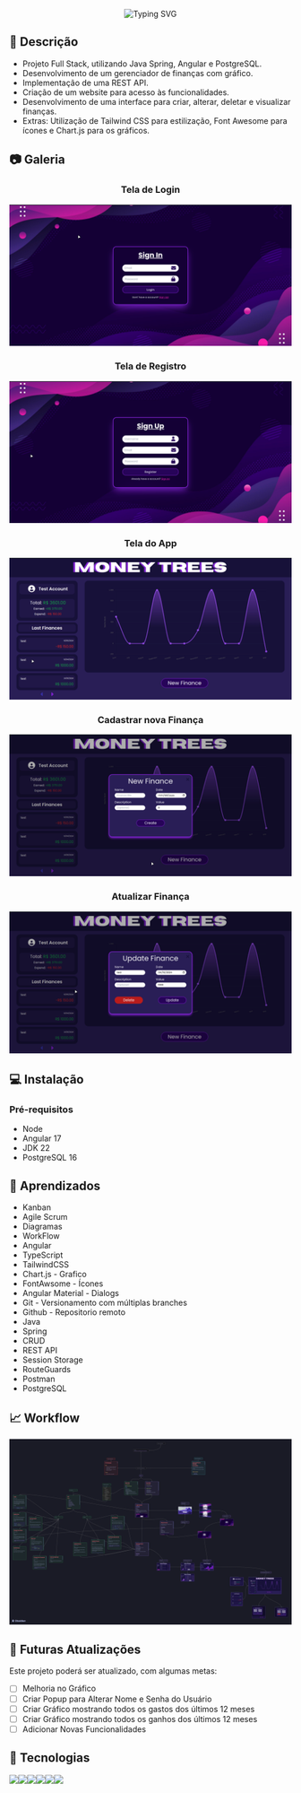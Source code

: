 <p align="center"
<a href="https://git.io/typing-svg"><img src="https://readme-typing-svg.herokuapp.com?font=Jetbrains+Mono&weight=600&size=26&pause=1000&color=FFFFFF&center=true&vCenter=true&random=false&width=550&height=75&lines=Finance+Manager" alt="Typing SVG" /></a>
</p> 

## 📖 Descrição
- Projeto Full Stack, utilizando Java Spring, Angular e PostgreSQL.
- Desenvolvimento de um gerenciador de finanças com gráfico.
- Implementação de uma REST API.
- Criação de um website para acesso às funcionalidades.
- Desenvolvimento de uma interface para criar, alterar, deletar e visualizar finanças.
- Extras: Utilização de Tailwind CSS para estilização, Font        Awesome para ícones e Chart.js para os gráficos.

## 📷 Galeria


### <p align="center">Tela de Login</p>

![alt text](images/login.png)

### <p align="center">Tela de Registro</p>

![alt text](images/register.png)

### <p align="center">Tela do App</p>

![alt text](images/app.png)

### <p align="center">Cadastrar nova Finança</p>

![alt text](images/newfinance.png)

### <p align="center">Atualizar Finança</p>

![alt text](images/updatefinance.png)

## 💻 Instalação

### Pré-requisitos
- Node
- Angular 17
- JDK 22
- PostgreSQL 16


## 📝 Aprendizados

- Kanban
- Agile Scrum 
- Diagramas 
- WorkFlow
- Angular
- TypeScript
- TailwindCSS 
- Chart.js - Grafico
- FontAwsome - Ícones
- Angular Material - Dialogs
- Git - Versionamento com múltiplas branches
- Github - Repositorio remoto
- Java
- Spring
- CRUD
- REST API 
- Session Storage
- RouteGuards
- Postman 
- PostgreSQL

## 📈 Workflow
![alt text](images/WorkFlow.png)

## 🚀 Futuras Atualizações

Este projeto poderá ser atualizado, com algumas metas:

- [ ] Melhoria no Gráfico
- [ ] Criar Popup para Alterar Nome e Senha do Usuário
- [ ] Criar Gráfico mostrando todos os gastos dos últimos 12 meses
- [ ] Criar Gráfico mostrando todos os ganhos dos últimos 12 meses
- [ ] Adicionar Novas Funcionalidades

## 🤖 Tecnologias
<img src="https://img.shields.io/badge/Angular-DD0031?style=for-the-badge&logo=angular&logoColor=white"><img src="https://img.shields.io/badge/Spring-6DB33F?style=for-the-badge&logo=spring&logoColor=white"><img src="https://img.shields.io/badge/PostgreSQL-316192?style=for-the-badge&logo=postgresql&logoColor=white"><img src="https://img.shields.io/badge/TypeScript-007ACC?style=for-the-badge&logo=typescript&logoColor=white"><img src="https://img.shields.io/badge/Java-ED8B00?style=for-the-badge&logo=openjdk&logoColor=white"><img src="https://img.shields.io/badge/Tailwind_CSS-38B2AC?style=for-the-badge&logo=tailwind-css&logoColor=white">